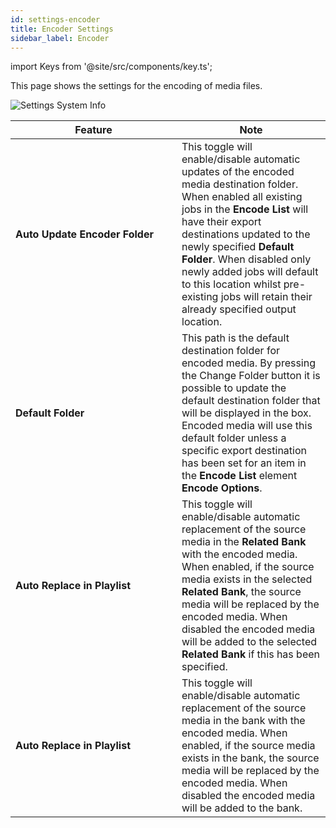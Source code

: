 ```yaml
---
id: settings-encoder
title: Encoder Settings
sidebar_label: Encoder
---
```

import Keys from '@site/src/components/key.ts';

This page shows the settings for the encoding of media files.

![Settings System Info](/prismdocs/images/{{PRISM-APP-LOWER}}-settings-encoder.png)

<table>
    <thead>
        <tr>
            <th width="250">Feature</th>
            <th>Note</th>
        </tr>
    </thead>
    <tbody>
        <tr>
            <td><b>Auto Update Encoder Folder</b></td>
            <td>This toggle will enable/disable automatic updates of the encoded media destination folder. When enabled all existing jobs in the <b>Encode List</b> will have their export destinations updated to the newly specified <b>Default Folder</b>. When disabled only newly added jobs will default to this location whilst pre-existing jobs will retain their already specified output location.
            </td>
        </tr>
        <tr>
            <td><b>Default Folder</b></td>
            <td>This path is the default destination folder for encoded media. By pressing the <Keys.PrismKey>Change Folder</Keys.PrismKey> button it is possible to update the default destination folder that will be displayed in the box. Encoded media will use this default folder unless a specific export destination has been set for an item in the <b>Encode List</b> element <b>Encode Options</b>.
            </td>
        </tr>
        <tr style={{display: (`{{PRISM-APP-LOWER}}` === 'prism') ? '' : 'none'}}>
            <td><b>Auto Replace in Playlist</b></td>
            <td>This toggle will enable/disable automatic replacement of the source media in the <b>Related Bank</b> with the encoded media. When enabled, if the source media exists in the selected <b>Related Bank</b>, the source media will be replaced by the encoded media. When disabled the encoded media will be added to the selected <b>Related Bank</b> if this has been specified.
            </td>
        </tr>
        <tr style={{display: (`{{PRISM-APP-LOWER}}` === 'zero' || `{{PRISM-APP-LOWER}}` === 'player') ? '' : 'none'}}>
            <td><b>Auto Replace in Playlist</b></td>
            <td>This toggle will enable/disable automatic replacement of the source media in the bank with the encoded media. When enabled, if the source media exists in the bank, the source media will be replaced by the encoded media. When disabled the encoded media will be added to the bank.
            </td>
        </tr>
    </tbody>
</table>